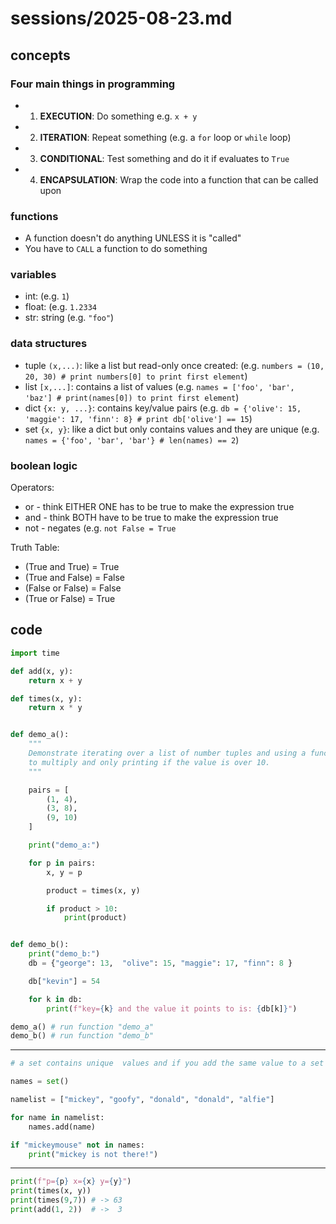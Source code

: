 # sessions/2025-08-23.md

## concepts

### Four main things in programming

- 1. **EXECUTION**: Do something e.g. `x + y`
- 2. **ITERATION**: Repeat something (e.g. a `for` loop or `while` loop)
- 3. **CONDITIONAL**: Test something and do it if evaluates to `True`
- 4. **ENCAPSULATION**: Wrap the code into a function that can be called upon

### functions

- A function doesn't do anything UNLESS it is "called"
- You have to `CALL` a function to do something

### variables

- int:  (e.g. `1`)
- float: (e.g. `1.2334`
- str: string (e.g. `"foo"`)

### data structures

- tuple `(x,...)`: like a list but read-only once created: (e.g. `numbers = (10, 20, 30) # print numbers[0] to print first element`)
- list `[x,...]`: contains a list of values (e.g. `names = ['foo', 'bar', 'baz'] # print(names[0]) to print first element`)
- dict `{x: y, ...}`: contains key/value pairs (e.g. `db = {'olive': 15, 'maggie': 17, 'finn': 8} # print db['olive'] == 15`)
- set `{x, y}`: like a dict but only contains values and they are unique (e.g. `names = {'foo', 'bar', 'bar'} # len(names) == 2`)

### boolean logic

Operators:
- or  - think EITHER ONE has to be true to make the expression true
- and - think BOTH have to be true to make the expression true
- not - negates (e.g. `not False = True`

Truth Table:
- (True and True)  = True
- (True and False) = False
- (False or False) = False
- (True or False) = True

## code

```python
import time

def add(x, y):
    return x + y

def times(x, y):
    return x * y


def demo_a():
    """
    Demonstrate iterating over a list of number tuples and using a function
    to multiply and only printing if the value is over 10.
    """

    pairs = [
        (1, 4),
        (3, 8),
        (9, 10)
    ]

    print("demo_a:")

    for p in pairs:
        x, y = p

        product = times(x, y)

        if product > 10:
            print(product)


def demo_b():
    print("demo_b:")
    db = {"george": 13,  "olive": 15, "maggie": 17, "finn": 8 }

    db["kevin"] = 54

    for k in db:
        print(f"key={k} and the value it points to is: {db[k]}")

demo_a() # run function "demo_a"
demo_b() # run function "demo_b"

```

---

```python
# a set contains unique  values and if you add the same value to a set multiple times it only keeps one

names = set()

namelist = ["mickey", "goofy", "donald", "donald", "alfie"]

for name in namelist:
    names.add(name)

if "mickeymouse" not in names:
    print("mickey is not there!")
```

---

```python
print(f"p={p} x={x} y={y}")
print(times(x, y))
print(times(9,7)) # -> 63
print(add(1, 2))  # ->  3
```
